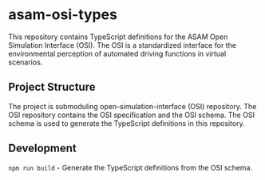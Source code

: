 # asam-osi-types

This repository contains TypeScript definitions for the ASAM Open Simulation Interface (OSI). The OSI is a standardized interface for the environmental perception of automated driving functions in virtual scenarios.


## Project Structure

The project is submoduling open-simulation-interface (OSI) repository. The OSI repository contains the OSI specification and the OSI schema. The OSI schema is used to generate the TypeScript definitions in this repository.

## Development

`npm run build` - Generate the TypeScript definitions from the OSI schema.
